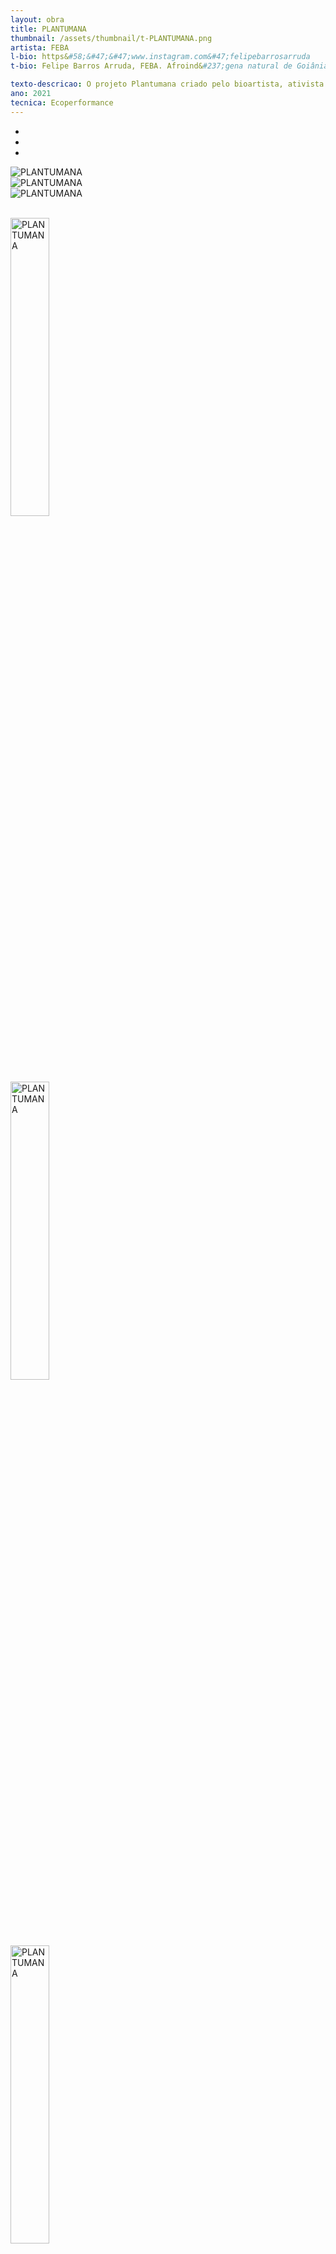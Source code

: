 ```yaml
---
layout: obra
title: PLANTUMANA
thumbnail: /assets/thumbnail/t-PLANTUMANA.png
artista: FEBA
l-bio: https&#58;&#47;&#47;www.instagram.com&#47;felipebarrosarruda
t-bio: Felipe Barros Arruda, FEBA. Afroind&#237;gena natural de Goiânia&#45;GO &#45; 1997 &#45; Reside em Botucatu desde os 4 anos.  É um premiado bioartista, performer, educador, poeta, paisagista, designer floral, skatista e empreendedor socioambiental, destacando em sua produ&#231;&#227;o po&#233;tica a cria&#231;&#227;o de obras naturais integrais e regenerativas com elementos da natureza nativa de Cerrado, coletados por meio de bioexpedi&#231;&#245;es.  Sua obra de maior circula&#231;&#227;o doi o projeto de ecoperformance Plantumana, a qual foi exposta na Pinacoteca Fórum das Artes durante exposi&#231;&#227;o &#58; Afromodernos e publicada no Fórum Fashion Revolution Brasil. Em parceria com o coletivo Flanantes, a v&#237;deoperformance foi transmitida no Paris Surf & Skateboard Film Festival,  Paris &#45; Fran&#231;a e exibida no Festival Serrinha, durante resid&#234;ncia art&#237;stica a convite do artista Ben&#233; Fonteles. Em 2022, foi publicada na revista de cultura cient&#237;fica Climacon, Unicamp. No mesmo ano foi eleito pela ONU Brasil representante da sociedade civil na Virada dos Objetivos do Desenvolvimento Sustentável, no Parque do Ibirapuera. 

texto-descricao: O projeto Plantumana criado pelo bioartista, ativista e educador Felipe Barros Arruda “FEBA”, prop&#245;e desenvolver uma pesquisa po&#233;tica e regional entre uma arte natural e regenerativa, que conecta performance, ecologia, educa&#231;&#227;o e mudan&#231;as climáticas; a partir da realiza&#231;&#227;o dessa obra&#45;vestivel ativada por meio de uma ecoperformance na paisagem, visando depois seu desfazimento e reintegra&#231;&#227;o ao solo. Esta ecoperformance prop&#245;e narrativas ecoperformáticas que ir&#227;o abordar histórias ecológicas, ancestrais e territoriais a partir de uma perspectiva decolonial, afroind&#237;gena e do Sul Global.  Os conceitos que orientam o projeto Plantumana tem como propósito gerar uma reflex&#227;o conceitual, est&#233;tica e catal&#237;tica que visa a estrutura&#231;&#227;o de uma ecoperformance por meio de roupas&#45;vestimentas feitas com materiais naturais e urbanos. Produzida por meio de uma pesquisa que atravessa a arte, performance, antropologia, educa&#231;&#227;o, moda, mudan&#231;as climáticas, ecologia, atrav&#233;s de uma prática performática de imaginar e criar novas formas de ser, viver, habitar e construir rela&#231;&#245;es multiesp&#233;cies entre humanos e n&#227;o&#45;humanos, no contexto do Antropoceno e do Sul Global. O projeto Plantumana tem uma abordagem de pesquisa po&#233;tica, cr&#237;tica e ambiental sobre o conhecimento popular e a cultura afroind&#237;gena, a indústria da moda, o racismo ambiental e as mudan&#231;as climáticas. Tais interesses ser&#227;o elaborados por meio da cria&#231;&#227;o e produ&#231;&#227;o de uma s&#233;rie de a&#231;&#245;es art&#237;sticas, culturais, educacionais e formativas, que ser&#227;o viabilizadas atrav&#233;s da constru&#231;&#227;o de uma narrativa com um diálogo transversal, integral e multidisciplinar entre os saberes ancestrais, populares e o conhecimento cient&#237;fico com importantes quest&#245;es relacionadas a arte e ecologia contemporâneas, como intera&#231;&#227;o do público com a obra, diálogo interesp&#233;cies, mudan&#231;as climáticas e Antropoceno. As proposi&#231;&#245;es que esta obra irá debater com o público, tem aporte e consonância com grandes pensadores da história e da contemporaneidade como Donna Haraway, Bruno Latour, Ailton Krenak, Isabelle Stengers, Deborah Danowski e Eduardo Viveiros de Castro, Francesco Careri, dialogando com importantes artistas como Ben&#233; Fonteles, N&#233;le Azevedo, Jaider Esbell, Eduardo Kac, Gustavo Caboco, Daniel Caballero, Uyra, Denilson Baniwa, Maxwell Alexandre, H&#233;lio Oiticica e Bispo do Rosário. Dentre esses artistas se destacam as importantes refer&#234;ncias no processo de pesquisa e pensamento da obra, como com H&#233;lio Oiticica, por meio das obras Parangol&#233;s &#40; 1960 &#41;, Bispo do Rosário com o Manto de Apresenta&#231;&#227;o do Ju&#237;zo Final &#40; sem data &#41;. Inspirado nas expedi&#231;&#245;es do fotógrafo ecologista ativista Hans Wolfgang Silvester &#40; 1938 &#45; &#41; eem retomada da sua ancestralidade como afro&#237;ndigena, FEBA, se baseou nos testemunhos fotográficos dos povos do Vale do Omo, para utilizar os adornos naturais, costume t&#237;pico da tribos Mursi e Surma, do Sul da Etiópia, como refer&#234;ncias para compor a Plantumana, considerando o seu processo de vestir como parte integrante da natureza em forma de um ritual sagrado, est&#233;tico e cotidiano para as tribos. Como parte do processo, FEBA busca fazer uma rela&#231;&#227;o po&#233;tica e pol&#237;tica que busca trazer em evid&#234;ncia a situa&#231;&#227;o de apagamento e exterm&#237;nio da cultura ind&#237;gena na regi&#227;o de Botucatu em um processo de retomada atrav&#233;s do diálogo e visibilidade para a cultura e situa&#231;&#227;o das tribos Mursi e Surma e seus mais recentes impactos decorrentes da constru&#231;&#227;o da maior represa hidrel&#233;trica da África em seu território. A cultura milenar destes ind&#237;genas encontra&#45;se atualmente em grave perigo já que est&#227;o sendo obrigados a renunciar, sem nenhum tipo de compensa&#231;&#227;o, a suas terras no Parque Nacional do Omo, por servidores públicos do Governo segundo denúncia da ONG &#34;Native Solutions to onservation Refugees&#34;
ano: 2021
tecnica: Ecoperformance
---
```


<div class="menu d-none d-sm-block">


  <div id="imagens" class="carousel slide" data-ride="carousel">


   <ul class="carousel-indicators">
      <li data-target="#imagens" data-slide-to="0" class="active"></li>
      <li data-target="#imagens" data-slide-to="1"></li>
      <li data-target="#imagens" data-slide-to="2"></li>
     


   </ul>
    
   <div class="carousel-inner">
      <div class="carousel-item active">
        <img src="/assets/obras/PLANTUMANA/1.jpeg" alt="PLANTUMANA" class="img-fluid mx-auto d-block">
      </div>
      <div class="carousel-item">
        <img src="/assets/obras/PLANTUMANA/2.jpeg" alt="PLANTUMANA" class="img-fluid mx-auto d-block">
      </div>
      <div class="carousel-item">
        <img src="/assets/obras/PLANTUMANA/3.jpeg" alt="PLANTUMANA" class="img-fluid mx-auto d-block">
      </div>
  </div>
 
 
   <a class="carousel-control-prev" href="#imagens" data-slide="prev">
      <span class="carousel-control-prev-icon"></span>
    </a>
    <a class="carousel-control-next" href="#imagens" data-slide="next">
      <span class="carousel-control-next-icon"></span>
    </a>
  </div>
<br>





<div class="d-block d-sm-none">
  
  <img src="/assets/obras/PLANTUMANA/1.jpeg" alt="PLANTUMANA" class="img-fluid" width="35%"><br><br>
  <img src="/assets/obras/PLANTUMANA/2.jpeg" alt="PLANTUMANA" class="img-fluid" width="35%"><br><br>
  <img src="/assets/obras/PLANTUMANA/3.jpeg" alt="PLANTUMANA" class="img-fluid" width="35%"><br><br>
  
</div>